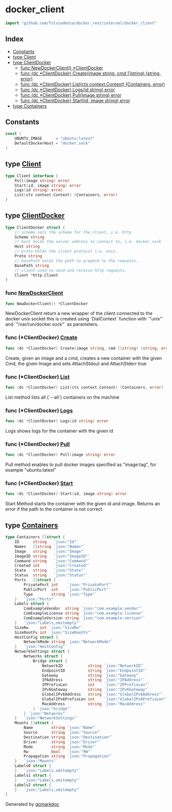 <!-- Code generated by gomarkdoc. DO NOT EDIT -->

# docker\_client

```go
import "github.com/fulviodenza/docker_rest/internal/docker_client"
```

## Index

- [Constants](<#constants>)
- [type Client](<#type-client>)
- [type ClientDocker](<#type-clientdocker>)
  - [func NewDockerClient() *ClientDocker](<#func-newdockerclient>)
  - [func (dc *ClientDocker) Create(image string, cmd []string) (string, error)](<#func-clientdocker-create>)
  - [func (dc *ClientDocker) List(ctx context.Context) (Containers, error)](<#func-clientdocker-list>)
  - [func (dc *ClientDocker) Logs(id string) error](<#func-clientdocker-logs>)
  - [func (dc *ClientDocker) Pull(image string) error](<#func-clientdocker-pull>)
  - [func (dc *ClientDocker) Start(id, image string) error](<#func-clientdocker-start>)
- [type Containers](<#type-containers>)


## Constants

```go
const (
    UBUNTU_IMAGE      = "ubuntu:latest"
    DefaultDockerHost = "docker.sock"
)
```

## type [Client](<https://github.com/fulviodenza/vmware-assignment/blob/main/internal/docker_client/docker.go#L21-L27>)

```go
type Client interface {
    Pull(image string) error
    Start(id, image string) error
    Logs(id string) error
    List(ctx context.Context) (Containers, error)
}
```

## type [ClientDocker](<https://github.com/fulviodenza/vmware-assignment/blob/main/internal/docker_client/docker.go#L29-L40>)

```go
type ClientDocker struct {
    // scheme sets the scheme for the client, i.e. http
    Scheme string
    // host holds the server address to connect to, i.e. docker.sock
    Host string
    // proto holds the client protocol i.e. unix.
    Proto string
    // basePath holds the path to prepend to the requests.
    BasePath string
    // client used to send and receive http requests.
    Client *http.Client
}
```

### func [NewDockerClient](<https://github.com/fulviodenza/vmware-assignment/blob/main/internal/docker_client/docker.go#L49>)

```go
func NewDockerClient() *ClientDocker
```

NewDockerClient return a new wrapper of the client connected to the docker unix socket this is created using \`DialContext\` function with \`"unix"\` and \`"/var/run/docker.sock"\` as parameters.

### func \(\*ClientDocker\) [Create](<https://github.com/fulviodenza/vmware-assignment/blob/main/internal/docker_client/container_create.go#L13>)

```go
func (dc *ClientDocker) Create(image string, cmd []string) (string, error)
```

Create, given an image and a cmd, creates a new container with the given Cmd, the given Image and sets AttachStdout and AttachStderr true

### func \(\*ClientDocker\) [List](<https://github.com/fulviodenza/vmware-assignment/blob/main/internal/docker_client/list_containers.go#L11>)

```go
func (dc *ClientDocker) List(ctx context.Context) (Containers, error)
```

List method lists all \(\`\-\-all\`\) containers on the machine

### func \(\*ClientDocker\) [Logs](<https://github.com/fulviodenza/vmware-assignment/blob/main/internal/docker_client/container_logs.go#L12>)

```go
func (dc *ClientDocker) Logs(id string) error
```

Logs shows logs for the container with the given id

### func \(\*ClientDocker\) [Pull](<https://github.com/fulviodenza/vmware-assignment/blob/main/internal/docker_client/image_pull.go#L16>)

```go
func (dc *ClientDocker) Pull(image string) error
```

Pull method enables to pull docker images specified as "image:tag", for example "ubuntu:latest"

### func \(\*ClientDocker\) [Start](<https://github.com/fulviodenza/vmware-assignment/blob/main/internal/docker_client/container_start.go#L11>)

```go
func (dc *ClientDocker) Start(id, image string) error
```

Start Method starts the container with the given id and image. Returns an error if the path to the container is not correct.

## type [Containers](<https://github.com/fulviodenza/vmware-assignment/blob/main/internal/docker_client/models.go#L3-L57>)

```go
type Containers []struct {
    ID      string   `json:"Id"`
    Names   []string `json:"Names"`
    Image   string   `json:"Image"`
    ImageID string   `json:"ImageID"`
    Command string   `json:"Command"`
    Created int      `json:"Created"`
    State   string   `json:"State"`
    Status  string   `json:"Status"`
    Ports   []struct {
        PrivatePort int    `json:"PrivatePort"`
        PublicPort  int    `json:"PublicPort"`
        Type        string `json:"Type"`
    }   `json:"Ports"`
    Labels struct {
        ComExampleVendor  string `json:"com.example.vendor"`
        ComExampleLicense string `json:"com.example.license"`
        ComExampleVersion string `json:"com.example.version"`
    }   `json:"Labels,omitempty"`
    SizeRw     int `json:"SizeRw"`
    SizeRootFs int `json:"SizeRootFs"`
    HostConfig struct {
        NetworkMode string `json:"NetworkMode"`
    }   `json:"HostConfig"`
    NetworkSettings struct {
        Networks struct {
            Bridge struct {
                NetworkID           string `json:"NetworkID"`
                EndpointID          string `json:"EndpointID"`
                Gateway             string `json:"Gateway"`
                IPAddress           string `json:"IPAddress"`
                IPPrefixLen         int    `json:"IPPrefixLen"`
                IPv6Gateway         string `json:"IPv6Gateway"`
                GlobalIPv6Address   string `json:"GlobalIPv6Address"`
                GlobalIPv6PrefixLen int    `json:"GlobalIPv6PrefixLen"`
                MacAddress          string `json:"MacAddress"`
            } `json:"bridge"`
        } `json:"Networks"`
    }   `json:"NetworkSettings"`
    Mounts []struct {
        Name        string `json:"Name"`
        Source      string `json:"Source"`
        Destination string `json:"Destination"`
        Driver      string `json:"Driver"`
        Mode        string `json:"Mode"`
        Rw          bool   `json:"RW"`
        Propagation string `json:"Propagation"`
    }   `json:"Mounts"`
    Labels0 struct {
    }   `json:"Labels,omitempty"`
    Labels1 struct {
    }   `json:"Labels,omitempty"`
    Labels2 struct {
    }   `json:"Labels,omitempty"`
}
```



Generated by [gomarkdoc](<https://github.com/princjef/gomarkdoc>)
